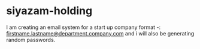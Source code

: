 # siyazam-holding
I am creating an email system for a start up company
format -: firstname.lastname@department.company.com
and i will also be generating random passwords.
